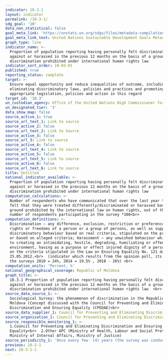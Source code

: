 ```yaml
---
indicator: 10.3.1
layout: indicator
permalink: /10-3-1/
sdg_goal: '10'
data_non_statistical: false
goal_meta_link: 'https://unstats.un.org/sdgs/files/metadata-compilation/Metadata-Goal-10.pdf'
goal_meta_link_text: United Nations Sustainable Development Goals Metadata (PDF 4.0 MB)
graph_type: line
indicator_name: >-
  Proportion of population reporting having personally felt discriminated
  against or harassed in the previous 12 months on the basis of a ground of
  discrimination prohibited under international human rights law
indicator_sort_order: 10-03-01
published: true
reporting_status: complete
target: >-
  Ensure equal opportunity and reduce inequalities of outcome, including by
  eliminating discriminatory laws, policies and practices and promoting
  appropriate legislation, policies and action in this regard
target_id: '10.3'
un_custodian_agency: Office of the United Nations High Commissioner for Human Rights (OHCHR)
un_designated_tier: '3'
data_show_map: false
source_active_1: true
source_url_text_1: Link to source
source_active_2: false
source_url_text_2: Link to Source
source_active_3: false
source_url_3: Link to source
source_active_4: false
source_url_text_4: Link to source
source_active_5: false
source_url_text_5: Link to source
source_active_6: false
source_url_text_6: Link to source
title: Untitled
national_indicator_available: >-
  Proportion of population reporting having personally felt discriminated
  against or harassed in the previous 12 months on the basis of a ground of
  discrimination prohibited under international human rights law
computation_calculations: >-
  Number of respondents who have communicated that over the last year they have
  felt that they were treated differently/discriminated or harassed based on a
  ground prohibited by the international law on human rights, out of the total
  number of respondents participating in the survey *100<br>
computation_definitions: >-
  Discrimination – any difference, exclusion, restriction or preference in
  rights or freedoms of a person or a group of persons, as well as supporting a
  discriminatory behaviour based on real criteria, stipulated on the present law
  or based on alleged criteria; Harassment – any unwished behaviour which leads
  to creating an intimidating, hostile, degrading, humiliating or offending
  environment, having as a purpose or effect injured dignity of a person based
  on the criteria stipulated in the Law on Ensuring Equality No. 121 dated
  25.05.2012.<br>  (indicator which results from the opinion poll, its value in
  the surveys 2010 = 24%, 2014 = 19.5% , 2018 - 26%) <br>
computation_units: 'Percent, %'
national_geographical_coverage: Republic of Moldova
graph_title: >-
  10.3.1 Proportion of population reporting having personally felt discriminated
  against or harassed in the previous 12 months on the basis of a ground of
  discrimination prohibited under international human rights law  <br> 
source_data_source_1: >-
  Sociological Survey: the phenomenon of discrimination in the Republic of
  Moldova (Concept discussed with the Council for Preventing and Eliminating
  Discrimination and Ensuring Equality (CPEDAE)<br> 
source_data_supplier_1: Council for Preventing and Eliminating Discrimination and Ensuring Equality
source_organisation_1: Council for Preventing and Eliminating Discrimination and Ensuring Equality
source_responsible_monitoring_1: >-
  1.Council for Preventing and Eliminating Discrimination and Ensuring
  Equality<br>  2.Other APC (Ministry of Health, Labour and Social Protection,
  Ministry of Internal Affairs, Ministry of Justice)
source_periodicity_1: 'Once every few  (4) years (the survey was conducted in 2010, 2014, 2018)<br> '
previous: 10-2-1
next: 10-3-1-1
---
```

